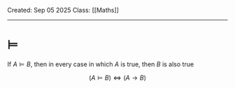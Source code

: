 Created: Sep 05 2025
Class: [[Maths]] 
- - -
# $\vDash$
If $A \vDash B$, then in every case in which $A$ is true, then $B$ is also true

$$
(A \vDash B) \Leftrightarrow (A \rightarrow B)
$$
